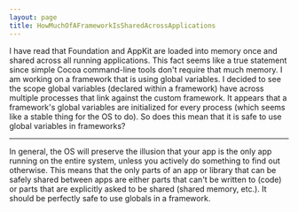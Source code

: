 ```yaml
---
layout: page
title: HowMuchOfAFrameworkIsSharedAcrossApplications
---
```


I have read that Foundation and AppKit are loaded into memory once and shared across all running applications. This fact seems like a true statement since simple Cocoa command-line tools don't require that much memory. I am working on a framework that is using global variables. I decided to see the scope global variables (declared within a framework) have across multiple processes that link against the custom framework. It appears that a framework's global variables are initialized for every process (which seems like a stable thing for the OS to do). So does this mean that it is safe to use global variables in frameworks? 

----

In general, the OS will preserve the illusion that your app is the only app running on the entire system, unless you actively do something to find out otherwise. This means that the only parts of an app or library that can be safely shared between apps are either parts that can't be written to (code) or parts that are explicitly asked to be shared (shared memory, etc.). It should be perfectly safe to use globals in a framework.

